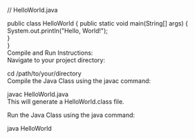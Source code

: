 // HelloWorld.java

public class HelloWorld {
    public static void main(String[] args) {<br>
        System.out.println("Hello, World!");<br>
    }<br>
}<br>
Compile and Run Instructions:<br>
Navigate to your project directory:<br>


cd /path/to/your/directory<br>
Compile the Java Class using the javac command:<br>


javac HelloWorld.java<br>
This will generate a HelloWorld.class file.<br>

Run the Java Class using the java command:<br>


java HelloWorld
